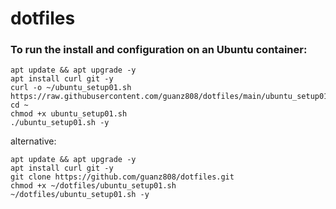 # dotfiles

### To run the install and configuration on an Ubuntu container:
```
apt update && apt upgrade -y
apt install curl git -y
curl -o ~/ubuntu_setup01.sh https://raw.githubusercontent.com/guanz808/dotfiles/main/ubuntu_setup01.sh
cd ~
chmod +x ubuntu_setup01.sh
./ubuntu_setup01.sh -y
```

alternative:
```
apt update && apt upgrade -y
apt install curl git -y
git clone https://github.com/guanz808/dotfiles.git
chmod +x ~/dotfiles/ubuntu_setup01.sh
~/dotfiles/ubuntu_setup01.sh -y


```
